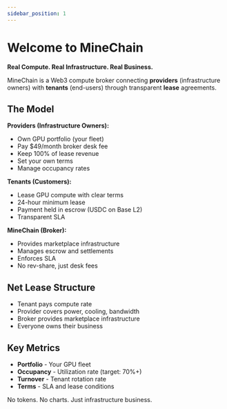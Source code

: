 ```yaml
---
sidebar_position: 1
---
```


# Welcome to MineChain

**Real Compute. Real Infrastructure. Real Business.**

MineChain is a Web3 compute broker connecting **providers** (infrastructure owners) with **tenants** (end-users) through transparent **lease** agreements.

## The Model

**Providers (Infrastructure Owners):**
- Own GPU portfolio (your fleet)
- Pay $49/month broker desk fee
- Keep 100% of lease revenue
- Set your own terms
- Manage occupancy rates

**Tenants (Customers):**
- Lease GPU compute with clear terms
- 24-hour minimum lease
- Payment held in escrow (USDC on Base L2)
- Transparent SLA

**MineChain (Broker):**
- Provides marketplace infrastructure
- Manages escrow and settlements
- Enforces SLA
- No rev-share, just desk fees

## Net Lease Structure

- Tenant pays compute rate
- Provider covers power, cooling, bandwidth
- Broker provides marketplace infrastructure
- Everyone owns their business

## Key Metrics

- **Portfolio** - Your GPU fleet
- **Occupancy** - Utilization rate (target: 70%+)
- **Turnover** - Tenant rotation rate
- **Terms** - SLA and lease conditions

No tokens. No charts. Just infrastructure business.
